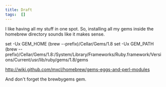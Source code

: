 ```yaml
---
title: Draft
tags:  []
---
```


I like having all my stuff in one spot. So, installing all my gems
inside the homebrew directory sounds like it makes sense.

set -Ux GEM_HOME (brew --prefix)/Cellar/Gems/1.8
set -Ux GEM_PATH (brew --prefix)/Cellar/Gems/1.8:/System/Library/Frameworks/Ruby.framework/Versions/Current/usr/lib/ruby/gems/1.8/gems

http://wiki.github.com/mxcl/homebrew/gems-eggs-and-perl-modules

And don't forget the brewbygems gem.
